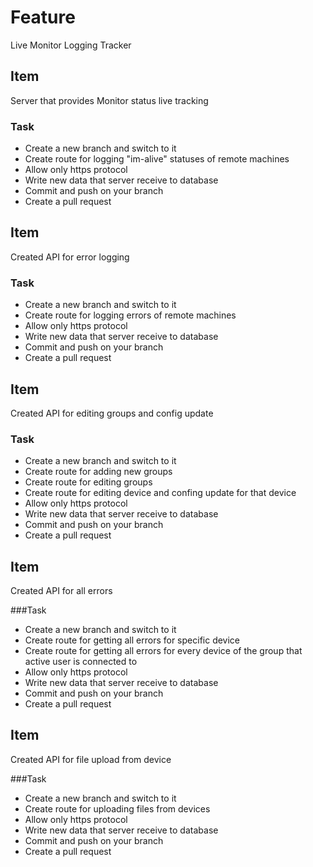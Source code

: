 # Feature

Live Monitor Logging Tracker

## Item

Server that provides Monitor status live tracking

### Task

* Create a new branch and switch to it
* Create route for logging "im-alive" statuses of remote machines
* Allow only https protocol
* Write new data that server receive to database
* Commit and push on your branch
* Create a pull request

## Item

Created API for error logging

### Task

* Create a new branch and switch to it
* Create route for logging errors of remote machines
* Allow only https protocol
* Write new data that server receive to database
* Commit and push on your branch
* Create a pull request

## Item

Created API for editing groups and config update

### Task

* Create a new branch and switch to it
* Create route for adding new groups
* Create route for editing groups
* Create route for editing device and confing update for that device
* Allow only https protocol
* Write new data that server receive to database
* Commit and push on your branch
* Create a pull request

## Item

Created API for all errors

###Task

* Create a new branch and switch to it
* Create route for getting all errors for specific device
* Create route for getting all errors for every device of the group that active user is connected to
* Allow only https protocol
* Write new data that server receive to database
* Commit and push on your branch
* Create a pull request

## Item

Created API for file upload from device

###Task

* Create a new branch and switch to it
* Create route for uploading files from devices
* Allow only https protocol
* Write new data that server receive to database
* Commit and push on your branch
* Create a pull request
